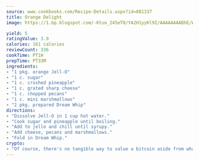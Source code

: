 ```yaml
---
source: www.cookbooks.com/Recipe-Details.aspx?id=881337
title: Orange Delight
image: https://1.bp.blogspot.com/-Ktuo_245eT0/YA2H1yyKl9I/AAAAAAAABhE/WMoqSq2tWOcgMkPaLYZ-49h8pVDUUwFCQCLcBGAsYHQ/s307/5.png

yield: 5
ratingValue: 3.9
calories: 161 calories
reviewCount: 336
cookTime: PT1H
prepTime: PT33M
ingredients:
- "1 pkg. orange Jell-O"
- "1 c. sugar"
- "1 c. crushed pineapple"
- "1 c. grated sharp cheese"
- "1 c. chopped pecans"
- "1 c. mini marshmallows"
- "2 pkg. prepared Dream Whip"
directions:
- "Dissolve Jell-O in 1 cup hot water."
- "Cook sugar and pineapple until boiling."
- "Add to jello and chill until syrupy."
- "Add cheese, pecans and marshmallows."
- "Fold in Dream Whip."
crypto:
- "Of course, there's no tangible way to value a bitcoin aside from what someone else believes it is worth."
---
```

